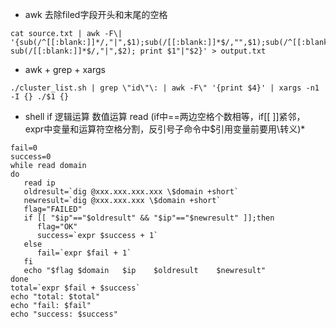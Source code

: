 
* awk 去除filed字段开头和末尾的空格

```
cat source.txt | awk -F\| '{sub(/^[[:blank:]]*/,"|",$1);sub(/[[:blank:]]*$/,"",$1);sub(/^[[:blank:]]*/,"",$2); sub(/[[:blank:]]*$/,"|",$2); print $1"|"$2}' > output.txt
```
* awk + grep + xargs

```
./cluster_list.sh | grep \"id\"\: | awk -F\" '{print $4}' | xargs -n1  -I {} ./$1 {}
```

* shell if 逻辑运算 数值运算 read (if中==两边空格个数相等，if[[  ]]紧邻， expr中变量和运算符空格分割，反引号子命令中$引用变量前要用\转义)*
```
fail=0
success=0
while read domain
do
   read ip
   oldresult=`dig @xxx.xxx.xxx.xxx \$domain +short`
   newresult=`dig @xxx.xxx.xxx \$domain +short`
   flag="FAILED"
   if [[ "$ip"=="$oldresult" && "$ip"=="$newresult" ]];then
      flag="OK"
      success=`expr $success + 1`
   else
      fail=`expr $fail + 1`
   fi
   echo "$flag $domain   $ip    $oldresult    $newresult"
done
total=`expr $fail + $success`
echo "total: $total" 
echo "fail: $fail" 
echo "success: $success"
```
